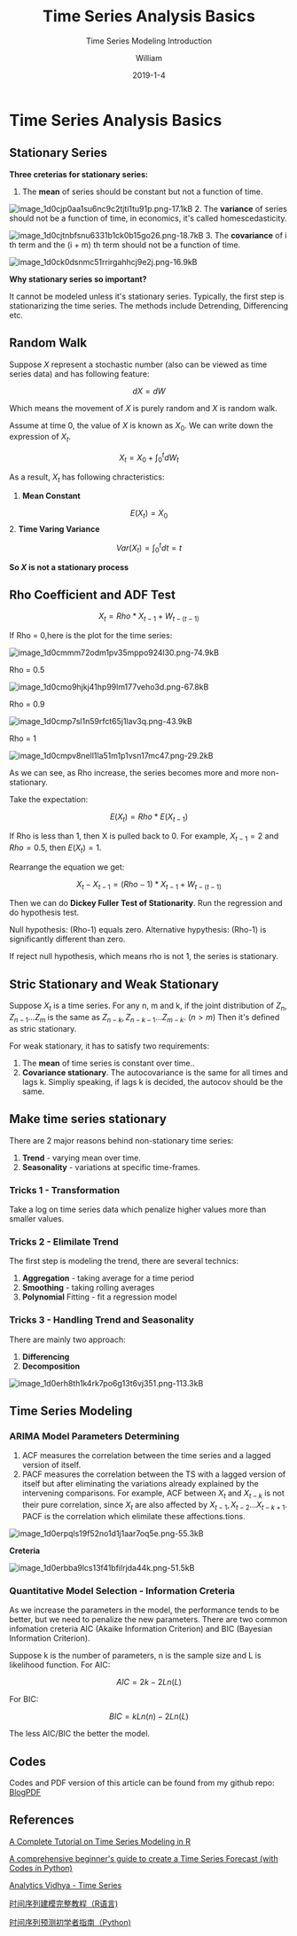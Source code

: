 ﻿---
layout:     post
title:      Time Series Analysis Basics
subtitle:   Time Series Modeling Introduction
date:       2019-1-4
author:     William
header-img: img/post-bg-universe.jpg
catalog: true
tags:
    - ARMA
    - ARIMA
    - Time Series
---
<script type="text/x-mathjax-config">
  MathJax.Hub.Config({
    tex2jax: { 
      inlineMath: [['$','$'], ['\\(','\\)']],
      processEscapes: true
    }
  });
  </script>
<script type="text/javascript" async
  src="https://cdnjs.cloudflare.com/ajax/libs/mathjax/2.7.5/MathJax.js?config=TeX-MML-AM_CHTML">
</script>

# Time Series Analysis Basics
## Stationary Series

**Three creterias for stationary series:**

1.  The **mean** of series should be constant but not a function of time.

![image_1d0cjp0aa1su6nc9c2tjti1tu91p.png-17.1kB][1]
2.  The **variance** of series should not be a function of time, in economics, it's called homescedasticity.

![image_1d0cjtnbfsnu6331b1ck0b15go26.png-18.7kB][2]
3.  The **covariance** of i th term and the (i + m) th term should not be a function of time.

![image_1d0ck0dsnmc51rrirgahhcj9e2j.png-16.9kB][3]

**Why stationary series so important?**

It cannot be modeled unless it's stationary series. Typically, the first step is stationarizing the time series. The methods include Detrending, Differencing etc.

## Random Walk

Suppose $X$ represent a stochastic number (also can be viewed as time series data) and has following feature:

$$dX = dW$$

Which means the movement of $X$ is purely random and $X$ is random walk.

Assume at time 0, the value of $X$ is known as $X_0$. We can write down the expression of $X_t$.

$$X_t = X_0 + \int_0^tdW_t$$

As a result, $X_t$ has following chracteristics:

1.  **Mean Constant**

$$E(X_t) = X_0$$
2. **Time Varing Variance**

$$Var(X_t) = \int_0^tdt = t$$

**So $X$ is not a stationary process**

## Rho Coefficient and ADF Test

$$X_t = Rho*X_{t-1} + W_{t-(t-1)}$$

If Rho = 0,here is the plot for the time series:

![image_1d0cmmm72odm1pv35mppo924l30.png-74.9kB][4]

Rho = 0.5

![image_1d0cmo9hjkj41hp99lm177veho3d.png-67.8kB][5]

Rho = 0.9

![image_1d0cmp7sl1n59rfct65j1lav3q.png-43.9kB][6]

Rho = 1

![image_1d0cmpv8nell1la51m1p1vsn17mc47.png-29.2kB][7]

As we can see, as Rho increase, the series becomes more and more non-stationary.

Take the expectation:

$$E(X_t) = Rho * E(X_{t-1})$$

If Rho is less than 1, then X is pulled back to 0. For example, $X_{t-1} = 2$ and $Rho = 0.5$, then $E(X_t) = 1$.

Rearrange the equation we get:

$$X_t - X_{t-1} = (Rho-1)*X_{t-1} + W_{t-(t-1)}$$

Then we can do **Dickey Fuller Test of Stationarity**. Run the regression and do hypothesis test.

Null hypothesis: (Rho-1) equals zero.
Alternative hypythesis: (Rho-1) is significantly different than zero.

If reject null hypothesis, which means rho is not 1, the series is stationary.

## Stric Stationary and Weak Stationary

Suppose $X_t$ is a time series. For any n, m and k, if the joint distribution of $Z_n, Z_{n-1} ... Z_ {m}$ is the same as $Z_{n-k}, Z_{n-k-1} ... Z_ {m-k}$. ($n>m$) Then it's defined as stric stationary.

For weak stationary, it has to satisfy two requirements:

1.  The **mean** of time series is constant over time..
2.  **Covariance stationary**. The autocovariance is the same for all times and lags k. Simpliy speaking, if lags k is decided, the autocov should be the same.

## Make time series stationary

There are 2 major reasons behind non-stationary time series:

1.  **Trend** - varying mean over time.
2.  **Seasonality** - variations at specific time-frames.

### Tricks 1 - Transformation
Take a log on time series data which penalize higher values more than smaller values.

### Tricks 2 - Elimilate Trend
The first step is modeling the trend, there are several technics:

1. **Aggregation** -  taking average for a time period
2. **Smoothing** - taking rolling averages
3. **Polynomial** Fitting - fit a regression model

### Tricks 3 - Handling Trend and Seasonality
There are mainly two approach:

1. **Differencing**
2. **Decomposition**

![image_1d0erh8th1k4rk7po6g13t6vj351.png-113.3kB][8]

## Time Series Modeling

### ARIMA Model Parameters Determining

1.  ACF measures the correlation between the time series and a lagged version of itself.
2.  PACF measures the correlation between the TS with a lagged version of itself but after eliminating the variations already explained by the intervening comparisons. For example, ACF between $X_t$ and $X_{t-k}$ is not their pure correlation, since $X_t$ are also affected by $X_{t-1}, X_{t-2}...X_{t-k+1}$. PACF is the correlation which elimilate these affections.tions.
    
![image_1d0erpqls19f52no1d1j1aar7oq5e.png-55.3kB][9]

**Creteria**

![image_1d0erbba9lcs13f41bfilrjda44k.png-51.5kB][10]

### Quantitative Model Selection - Information Creteria

As we increase the parameters in the model, the performance tends to be better, but we need to penalize the new parameters. There are two common infomation creteria AIC (Akaike Information Criterion) and BIC (Bayesian Information Criterion).

Suppose k is the number of parameters, n is the sample size and L is likelihood function. For AIC:

$$AIC = 2k - 2Ln(L)$$

For BIC:

$$BIC = kLn(n) - 2Ln(L)$$

The less AIC/BIC the better the model. 

## Codes

Codes and PDF version of this article can be found from my github repo: [BlogPDF](https://github.com/KaihuaHuang/BlogPDF)


## References
[A Complete Tutorial on Time Series Modeling in R](https://www.analyticsvidhya.com/blog/2015/12/complete-tutorial-time-series-modeling/)

[A comprehensive beginner's guide to create a Time Series Forecast (with Codes in Python)](https://www.analyticsvidhya.com/blog/2016/02/time-series-forecasting-codes-python/)

[Analytics Vidhya - Time Series](https://www.analyticsvidhya.com/blog/category/time-series/)

[时间序列建模完整教程（R语言)](https://www.biaodianfu.com/complete-tutorial-time-series-modeling.html)

[时间序列预测初学者指南（Python)](https://www.biaodianfu.com/time-series-forecasting-codes-python.html)



  [1]: http://static.zybuluo.com/williamhkh/71o5eiaeeisqwdqtr2ynuqd9/image_1d0cjp0aa1su6nc9c2tjti1tu91p.png
  [2]: http://static.zybuluo.com/williamhkh/1r1trz4vw4vqr0e7ecmlscvx/image_1d0cjtnbfsnu6331b1ck0b15go26.png
  [3]: http://static.zybuluo.com/williamhkh/9rrnptykhrbty8nopjgkk1gr/image_1d0ck0dsnmc51rrirgahhcj9e2j.png
  [4]: http://static.zybuluo.com/williamhkh/slduwdoeg5nahhtwim590meo/image_1d0cmmm72odm1pv35mppo924l30.png
  [5]: http://static.zybuluo.com/williamhkh/4nj5hn7gegt6lz22wcjs6a5w/image_1d0cmo9hjkj41hp99lm177veho3d.png
  [6]: http://static.zybuluo.com/williamhkh/8fe84jwrfe7x9zkw7w72cdym/image_1d0cmp7sl1n59rfct65j1lav3q.png
  [7]: http://static.zybuluo.com/williamhkh/t31vovh83n8z7ipzrsn70v1c/image_1d0cmpv8nell1la51m1p1vsn17mc47.png
  [8]: http://static.zybuluo.com/williamhkh/uyfwi0ofjs6da48iu7g5evu0/image_1d0erh8th1k4rk7po6g13t6vj351.png
  [9]: http://static.zybuluo.com/williamhkh/dbscgcphy1ght5rizcmz2gyp/image_1d0erpqls19f52no1d1j1aar7oq5e.png
  [10]: http://static.zybuluo.com/williamhkh/d166vpiqexwhxqxp0h2h16mp/image_1d0erbba9lcs13f41bfilrjda44k.png

